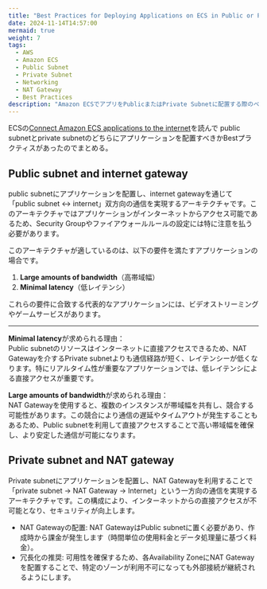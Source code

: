 ```yaml
---
title: "Best Practices for Deploying Applications on ECS in Public or Private Subnets"
date: 2024-11-14T14:57:00
mermaid: true
weight: 7
tags:
  - AWS
  - Amazon ECS
  - Public Subnet
  - Private Subnet
  - Networking
  - NAT Gateway
  - Best Practices
description: "Amazon ECSでアプリをPublicまたはPrivate Subnetに配置する際のベストプラクティスを解説。セキュリティ、帯域幅、レイテンシを考慮した設計を紹介。"
---
```



ECSの[Connect Amazon ECS applications to the internet](https://docs.aws.amazon.com/AmazonECS/latest/developerguide/networking-outbound.html)を読んで
public subnetとprivate subnetのどちらにアプリケーションを配置すべきかBestプラクティスがあったのでまとめる。

## Public subnet and internet gateway

public subnetにアプリケーションを配置し、internet gatewayを通じて「public subnet ↔ internet」双方向の通信を実現するアーキテクチャです。このアーキテクチャではアプリケーションがインターネットからアクセス可能であるため、Security Groupやファイアウォールルールの設定には特に注意を払う必要があります。

このアーキテクチャが適しているのは、以下の要件を満たすアプリケーションの場合です。

1. **Large amounts of bandwidth**（高帯域幅）
2. **Minimal latency**（低レイテンシ）

これらの要件に合致する代表的なアプリケーションには、ビデオストリーミングやゲームサービスがあります。

---

**Minimal latency**が求められる理由：  
Public subnetのリソースはインターネットに直接アクセスできるため、NAT Gatewayを介するPrivate subnetよりも通信経路が短く、レイテンシーが低くなります。特にリアルタイム性が重要なアプリケーションでは、低レイテンシによる直接アクセスが重要です。

**Large amounts of bandwidth**が求められる理由：  
NAT Gatewayを使用すると、複数のインスタンスが帯域幅を共有し、競合する可能性があります。この競合により通信の遅延やタイムアウトが発生することもあるため、Public subnetを利用して直接アクセスすることで高い帯域幅を確保し、より安定した通信が可能になります。

## Private subnet and NAT gateway

Private subnetにアプリケーションを配置し、NAT Gatewayを利用することで「private subnet -> NAT Gateway -> Internet」という一方向の通信を実現するアーキテクチャです。この構成により、インターネットからの直接アクセスが不可能となり、セキュリティが向上します。

- NAT Gatewayの配置: NAT GatewayはPublic subnetに置く必要があり、作成時から課金が発生します（時間単位の使用料金とデータ処理量に基づく料金）。
- 冗長化の推奨: 可用性を確保するため、各Availability ZoneにNAT Gatewayを配置することで、特定のゾーンが利用不可になっても外部接続が継続されるようにします。
